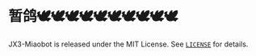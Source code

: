 # 暂鸽🕊️🕊️🕊️🕊️🕊️🕊️🕊️🕊️🕊️🕊

JX3-Miaobot is released under the MIT License. See [`LICENSE`](LICENSE) for details.
